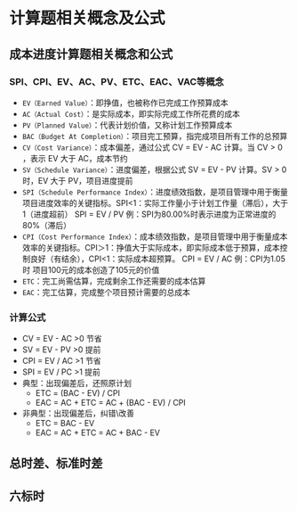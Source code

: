 # 计算题相关概念及公式
## 成本进度计算题相关概念和公式
### SPI、CPI、EV、AC、PV、ETC、EAC、VAC等概念
- `EV（Earned Value）`：即挣值，也被称作已完成工作预算成本
- `AC（Actual Cost）`：是实际成本，即实际完成工作所花费的成本
- `PV（Planned Value）`：代表计划价值，又称计划工作预算成本
- `BAC（Budget At Completion）`：项目完工预算，指完成项目所有工作的总预算
- `CV（Cost Variance）`：成本偏差，通过公式 CV = EV - AC 计算。当 CV > 0 ，表示 EV 大于 AC，成本节约
- `SV（Schedule Variance）`：进度偏差，根据公式 SV = EV - PV 计算。SV > 0 时，EV 大于 PV，项目进度提前
- `SPI（Schedule Performance Index）`：进度绩效指数，是项目管理中用于衡量项目进度效率的关键指标。SPI<1：实际工作量小于计划工作量（滞后），大于1（进度超前）
SPI = EV / PV 例：SPI为80.00%时表示进度为正常进度的80%（滞后）
- `CPI（Cost Performance Index）`：成本绩效指数，是项目管理中用于衡量成本效率的关键指标。CPI＞1：挣值大于实际成本，即实际成本低于预算，成本控制良好（有结余），CPI<1：实际成本超预算。
CPI = EV / AC 例：CPI为1.05时 项目100元的成本创造了105元的价值
- `ETC`：完工尚需估算，完成剩余工作还需要的成本估算
- `EAC`：完工估算，完成整个项目预计需要的总成本

### 计算公式
- CV = EV - AC    >0 节省
- SV = EV - PV    >0 提前
- CPI = EV / AC   >1 节省
- SPI = EV / PC   >1 提前
- 典型：出现偏差后，还照原计划
  - ETC = (BAC - EV) / CPI
  - EAC = AC + ETC = AC + (BAC - EV) / CPI
- 非典型：出现偏差后，纠错\改善
  - ETC = BAC - EV
  - EAC = AC + ETC = AC + BAC - EV

## 总时差、标准时差

## 六标时